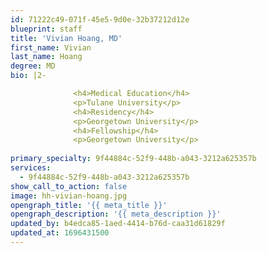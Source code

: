 ```yaml
---
id: 71222c49-071f-45e5-9d0e-32b37212d12e
blueprint: staff
title: 'Vivian Hoang, MD'
first_name: Vivian
last_name: Hoang
degree: MD
bio: |2-

              <h4>Medical Education</h4>
              <p>Tulane University</p>
              <h4>Residency</h4>
              <p>Georgetown University</p>
              <h4>Fellowship</h4>
              <p>Georgetown University</p>
          
primary_specialty: 9f44884c-52f9-448b-a043-3212a625357b
services:
  - 9f44884c-52f9-448b-a043-3212a625357b
show_call_to_action: false
image: hh-vivian-hoang.jpg
opengraph_title: '{{ meta_title }}'
opengraph_description: '{{ meta_description }}'
updated_by: b4edca85-1aed-4414-b76d-caa31d61829f
updated_at: 1696431500
---
```

